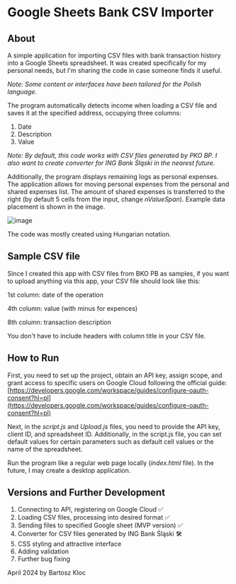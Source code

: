 ﻿# Google Sheets Bank CSV Importer

## About

A simple application for importing CSV files with bank transaction history into a Google Sheets spreadsheet. It was created specifically for my personal needs, but I'm sharing the code in case someone finds it useful.

_Note: Some content or interfaces have been tailored for the Polish language._

The program automatically detects income when loading a CSV file and saves it at the specified address, occupying three columns:

1. Date
2. Description
3. Value

_Note: By default, this code works with CSV files generated by PKO BP. I also want to create converter for ING Bank Śląski in the nearest future._

Additionally, the program displays remaining logs as personal expenses. The application allows for moving personal expenses from the personal and shared expenses list. The amount of shared expenses is transferred to the right (by default 5 cells from the input, change _nValueSpan_). Example data placement is shown in the image.

![image](https://github.com/bartelke/Google-Sheets-Bank-CSV-Importer/assets/109694427/938c7b16-d8a8-4fd9-9194-ac8e55c236c7)

The code was mostly created using Hungarian notation.

## Sample CSV file

Since I created this app with CSV files from BKO PB as samples, if you want to upload anything via this app, your CSV file should look like this:

1st column: date of the operation

4th column: value (with minus for expences)

8th column: transaction description

You don't have to include headers with column title in your CSV file.

## How to Run

First, you need to set up the project, obtain an API key, assign scope, and grant access to specific users on Google Cloud following the official guide: [https://developers.google.com/workspace/guides/configure-oauth-consent?hl=pl](https://developers.google.com/workspace/guides/configure-oauth-consent?hl=pl)

Next, in the _script.js_ and _Upload.js_ files, you need to provide the API key, client ID, and spreadsheet ID. Additionally, in the script.js file, you can set default values for certain parameters such as default cell values or the name of the spreadsheet.

Run the program like a regular web page locally (_index.html_ file). In the future, I may create a desktop application.

## Versions and Further Development

1. Connecting to API, registering on Google Cloud ✅
2. Loading CSV files, processing into desired format ✅
3. Sending files to specified Google sheet (MVP version) ✅
4. Converter for CSV files generated by ING Bank Śląski 🛠️
5. CSS styling and attractive interface
6. Adding validation
7. Further bug fixing

April 2024 by Bartosz Kloc
